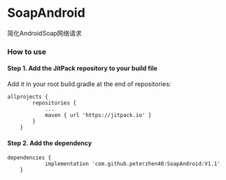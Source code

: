# SoapAndroid
简化AndroidSoap网络请求

### How to use
#### Step 1. Add the JitPack repository to your build file
Add it in your root build.gradle at the end of repositories:

```
allprojects {
		repositories {
			...
			maven { url 'https://jitpack.io' }
		}
	}
```

#### Step 2. Add the dependency

```
dependencies {
	        implementation 'com.github.peterzhen40:SoapAndroid:V1.1'
	}
```
